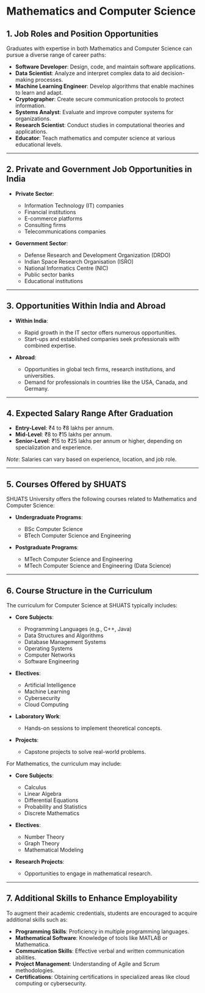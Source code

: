 # Mathematics and Computer Science

## 1. Job Roles and Position Opportunities

Graduates with expertise in both Mathematics and Computer Science can pursue a diverse range of career paths:

- **Software Developer**: Design, code, and maintain software applications.
- **Data Scientist**: Analyze and interpret complex data to aid decision-making processes.
- **Machine Learning Engineer**: Develop algorithms that enable machines to learn and adapt.
- **Cryptographer**: Create secure communication protocols to protect information.
- **Systems Analyst**: Evaluate and improve computer systems for organizations.
- **Research Scientist**: Conduct studies in computational theories and applications.
- **Educator**: Teach mathematics and computer science at various educational levels.

---

## 2. Private and Government Job Opportunities in India

- **Private Sector**:

  - Information Technology (IT) companies
  - Financial institutions
  - E-commerce platforms
  - Consulting firms
  - Telecommunications companies

- **Government Sector**:

  - Defense Research and Development Organization (DRDO)
  - Indian Space Research Organisation (ISRO)
  - National Informatics Centre (NIC)
  - Public sector banks
  - Educational institutions

---

## 3. Opportunities Within India and Abroad

- **Within India**:

  - Rapid growth in the IT sector offers numerous opportunities.
  - Start-ups and established companies seek professionals with combined expertise.

- **Abroad**:

  - Opportunities in global tech firms, research institutions, and universities.
  - Demand for professionals in countries like the USA, Canada, and Germany.

---

## 4. Expected Salary Range After Graduation

- **Entry-Level**: ₹4 to ₹8 lakhs per annum.
- **Mid-Level**: ₹8 to ₹15 lakhs per annum.
- **Senior-Level**: ₹15 to ₹25 lakhs per annum or higher, depending on specialization and experience.

*Note*: Salaries can vary based on experience, location, and job role.

---

## 5. Courses Offered by SHUATS

SHUATS University offers the following courses related to Mathematics and Computer Science:

- **Undergraduate Programs**:

  - BSc Computer Science
  - BTech Computer Science and Engineering

- **Postgraduate Programs**:

  - MTech Computer Science and Engineering
  - MTech Computer Science and Engineering (Data Science)

---

## 6. Course Structure in the Curriculum

The curriculum for Computer Science at SHUATS typically includes:

- **Core Subjects**:

  - Programming Languages (e.g., C++, Java)
  - Data Structures and Algorithms
  - Database Management Systems
  - Operating Systems
  - Computer Networks
  - Software Engineering

- **Electives**:

  - Artificial Intelligence
  - Machine Learning
  - Cybersecurity
  - Cloud Computing

- **Laboratory Work**:

  - Hands-on sessions to implement theoretical concepts.

- **Projects**:

  - Capstone projects to solve real-world problems.

For Mathematics, the curriculum may include:

- **Core Subjects**:

  - Calculus
  - Linear Algebra
  - Differential Equations
  - Probability and Statistics
  - Discrete Mathematics

- **Electives**:

  - Number Theory
  - Graph Theory
  - Mathematical Modeling

- **Research Projects**:

  - Opportunities to engage in mathematical research.

---

## 7. Additional Skills to Enhance Employability

To augment their academic credentials, students are encouraged to acquire additional skills such as:

- **Programming Skills**: Proficiency in multiple programming languages.
- **Mathematical Software**: Knowledge of tools like MATLAB or Mathematica.
- **Communication Skills**: Effective verbal and written communication abilities.
- **Project Management**: Understanding of Agile and Scrum methodologies.
- **Certifications**: Obtaining certifications in specialized areas like cloud computing or cybersecurity.